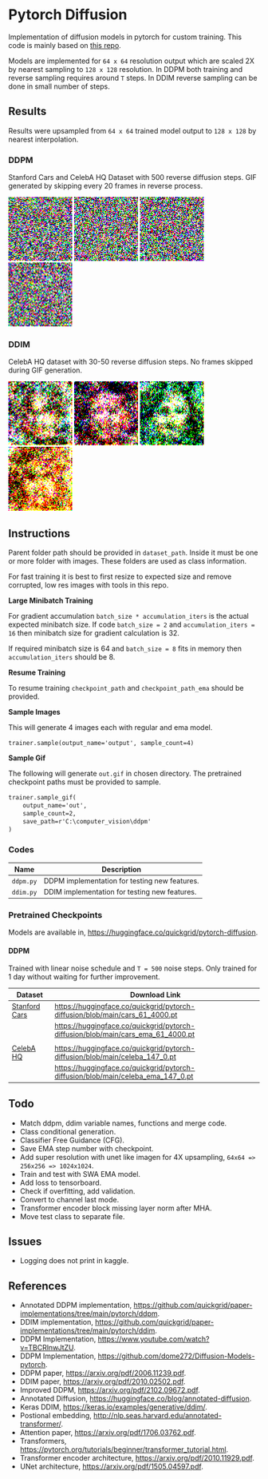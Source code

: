 # Pytorch Diffusion

Implementation of diffusion models in pytorch for custom training. This code is mainly based on [this repo](https://github.com/dome272/Diffusion-Models-pytorch).

Models are implemented for `64 x 64` resolution output which are scaled 2X by nearest sampling to `128 x 128` resolution. In DDPM both training and reverse sampling requires around `T` steps. In DDIM reverse sampling can be done in small number of steps.


## Results

Results were upsampled from `64 x 64` trained model output to `128 x 128` by nearest interpolation. 

### DDPM

Stanford Cars and CelebA HQ Dataset with 500 reverse diffusion steps. GIF generated by skipping every 20 frames in reverse process.

![ddpm_cars](images/ddpm_cars.gif "ddpm_cars")
![ddpm_ema_cars](images/ddpm_ema_cars.gif "ddpm_ema_cars")
![ddpm_celeba](images/ddpm_celeba.gif "ddpm_celeba")
![ddpm_ema_celeba](images/ddpm_ema_celeba.gif "ddpm_ema_celeba")

### DDIM

CelebA HQ dataset with 30-50 reverse diffusion steps. No frames skipped during GIF generation.

![ddim_celeba_hq](images/ddim_celeba_hq.gif "ddim_celeba")
![ddim_celeba_hq_ema_1](images/ddim_celeba_hq_ema_1.gif "ddim_celeba_hq_ema_1")
![ddim_celeba_hq_ema_2](images/ddim_celeba_hq_ema_2.gif "ddim_celeba_hq_ema_2")
![ddim_celeba_hqa_ema_3](images/ddim_celeba_hq_ema_3.gif "ddim_celeba_hq_ema_3")


## Instructions

Parent folder path should be provided in `dataset_path`. Inside it must be one or more folder with images. These folders are used as class information.

For fast training it is best to first resize to expected size and remove corrupted, low res images with tools in this repo.

**Large Minibatch Training**

For gradient accumulation `batch_size * accumulation_iters` is the actual expected minibatch size. If code `batch_size = 2` and `accumulation_iters = 16` then minibatch size for gradient calculation is 32.

If required minibatch size is 64 and `batch_size = 8` fits in memory then `accumulation_iters` should be 8.

**Resume Training**

To resume training `checkpoint_path` and `checkpoint_path_ema` should be provided.

**Sample Images**

This will generate 4 images each with regular and ema model.

```
trainer.sample(output_name='output', sample_count=4)
```

**Sample Gif**

The following will generate `out.gif` in chosen directory. The pretrained checkpoint paths must be provided to sample.

```
trainer.sample_gif(
    output_name='out',
    sample_count=2,
    save_path=r'C:\computer_vision\ddpm'
)
```

### Codes

| Name | Description |
| ----------- | ----------- |
| `ddpm.py` | DDPM implementation for testing new features. |
| `ddim.py` | DDIM implementation for testing new features. |

### Pretrained Checkpoints


Models are available in, https://huggingface.co/quickgrid/pytorch-diffusion. 

#### DDPM

Trained with linear noise schedule and `T = 500` noise steps. Only trained for 1 day without waiting for further improvement.

| Dataset | Download Link |
| ----------- | ----------- |
| [Stanford Cars]() | https://huggingface.co/quickgrid/pytorch-diffusion/blob/main/cars_61_4000.pt |
|  | https://huggingface.co/quickgrid/pytorch-diffusion/blob/main/cars_ema_61_4000.pt |
|  |  |
| [CelebA HQ]() | https://huggingface.co/quickgrid/pytorch-diffusion/blob/main/celeba_147_0.pt |
|  | https://huggingface.co/quickgrid/pytorch-diffusion/blob/main/celeba_ema_147_0.pt |


## Todo

- Match ddpm, ddim variable names, functions and merge code. 
- Class conditional generation.
- Classifier Free Guidance (CFG).
- Save EMA step number with checkpoint.
- Add super resolution with unet like imagen for 4X upsampling, `64x64 => 256x256 => 1024x1024`.
- Train and test with SWA EMA model. 
- Add loss to tensorboard.
- Check if overfitting, add validation.
- Convert to channel last mode.
- Transformer encoder block missing layer norm after MHA.
- Move test class to separate file.

## Issues

- Logging does not print in kaggle.

## References

- Annotated DDPM implementation, https://github.com/quickgrid/paper-implementations/tree/main/pytorch/ddpm.
- DDIM implementation, https://github.com/quickgrid/paper-implementations/tree/main/pytorch/ddim.
- DDPM Implementation, https://www.youtube.com/watch?v=TBCRlnwJtZU.
- DDPM Implementation, https://github.com/dome272/Diffusion-Models-pytorch.
- DDPM paper, https://arxiv.org/pdf/2006.11239.pdf.
- DDIM paper, https://arxiv.org/pdf/2010.02502.pdf.
- Improved DDPM, https://arxiv.org/pdf/2102.09672.pdf.
- Annotated Diffusion, https://huggingface.co/blog/annotated-diffusion.
- Keras DDIM, https://keras.io/examples/generative/ddim/.
- Postional embedding, http://nlp.seas.harvard.edu/annotated-transformer/.
- Attention paper, https://arxiv.org/pdf/1706.03762.pdf.
- Transformers, https://pytorch.org/tutorials/beginner/transformer_tutorial.html.
- Transformer encoder architecture, https://arxiv.org/pdf/2010.11929.pdf.
- UNet architecture, https://arxiv.org/pdf/1505.04597.pdf.
